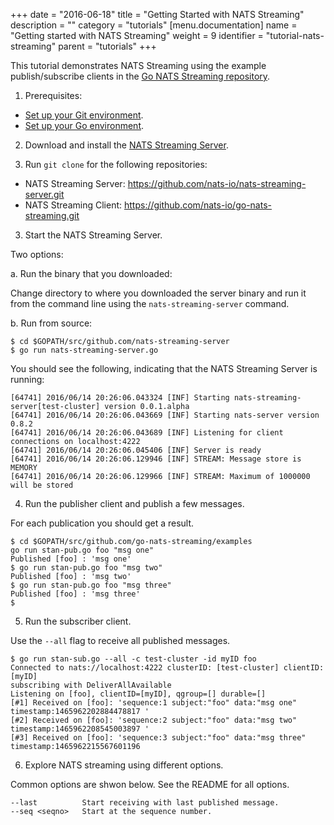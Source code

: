 +++
date = "2016-06-18"
title = "Getting Started with NATS Streaming"
description = ""
category = "tutorials"
[menu.documentation]
  name = "Getting started with NATS Streaming"
  weight = 9
  identifier = "tutorial-nats-streaming"
  parent = "tutorials"
+++

This tutorial demonstrates NATS Streaming using the example publish/subscribe clients in the [Go NATS Streaming repository](https://github.com/nats-io/go-nats-streaming.git). 

1. Prerequisites: 

- [Set up your Git environment](https://help.github.com/articles/set-up-git/).
- [Set up your Go environment](https://golang.org/doc/install).

2. Download and install the [NATS Streaming Server](https://github.com/nats-io/stan-server-preview/releases).

3. Run `git clone` for the following repositories:

- NATS Streaming Server: https://github.com/nats-io/nats-streaming-server.git
- NATS Streaming Client: https://github.com/nats-io/go-nats-streaming.git

3. Start the NATS Streaming Server.

Two options:

a. Run the binary that you downloaded:

Change directory to where you downloaded the server binary and run it from the command line using the `nats-streaming-server` command.

b. Run from source:

```
$ cd $GOPATH/src/github.com/nats-streaming-server
$ go run nats-streaming-server.go
```

You should see the following, indicating that the NATS Streaming Server is running:

```
[64741] 2016/06/14 20:26:06.043324 [INF] Starting nats-streaming-server[test-cluster] version 0.0.1.alpha
[64741] 2016/06/14 20:26:06.043669 [INF] Starting nats-server version 0.8.2
[64741] 2016/06/14 20:26:06.043689 [INF] Listening for client connections on localhost:4222
[64741] 2016/06/14 20:26:06.045406 [INF] Server is ready
[64741] 2016/06/14 20:26:06.129946 [INF] STREAM: Message store is MEMORY
[64741] 2016/06/14 20:26:06.129966 [INF] STREAM: Maximum of 1000000 will be stored
```

4. Run the publisher client and publish a few messages.

For each publication you should get a result.

```
$ cd $GOPATH/src/github.com/go-nats-streaming/examples
go run stan-pub.go foo "msg one"
Published [foo] : 'msg one'
$ go run stan-pub.go foo "msg two"
Published [foo] : 'msg two'
$ go run stan-pub.go foo "msg three"
Published [foo] : 'msg three'
$ 
```

5. Run the subscriber client.

Use the `--all` flag to receive all published messages.

```
$ go run stan-sub.go --all -c test-cluster -id myID foo
Connected to nats://localhost:4222 clusterID: [test-cluster] clientID: [myID]
subscribing with DeliverAllAvailable
Listening on [foo], clientID=[myID], qgroup=[] durable=[]
[#1] Received on [foo]: 'sequence:1 subject:"foo" data:"msg one" timestamp:1465962202884478817 '
[#2] Received on [foo]: 'sequence:2 subject:"foo" data:"msg two" timestamp:1465962208545003897 '
[#3] Received on [foo]: 'sequence:3 subject:"foo" data:"msg three" timestamp:1465962215567601196
```

6. Explore NATS streaming using different options.

Common options are shwon below. See the README for all options.

```
--last          Start receiving with last published message.
--seq <seqno> 	Start at the sequence number.
```